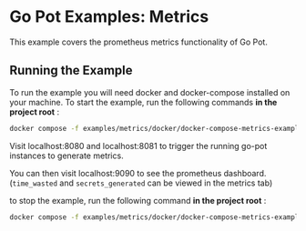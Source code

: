 # Go Pot Examples: Metrics
This example covers the prometheus metrics functionality of Go Pot.

## Running the Example
To run the example you will need docker and docker-compose installed on your machine.
To start the example, run the following commands **in the project root** :
```bash
docker compose -f examples/metrics/docker/docker-compose-metrics-example.yml up
```

Visit localhost:8080 and localhost:8081 to trigger the running go-pot instances to generate metrics.

You can then visit localhost:9090 to see the prometheus dashboard. (`time_wasted` and `secrets_generated` can be viewed in the metrics tab)

to stop the example, run the following command **in the project root** :
```bash
docker compose -f examples/metrics/docker/docker-compose-metrics-example.yml down
```
